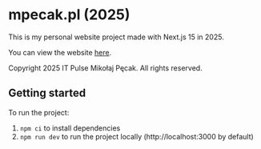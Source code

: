 # mpecak.pl (2025)

This is my personal website project made with Next.js 15 in 2025.

You can view the website [here](https://mpecak.pl).

Copyright 2025 IT Pulse Mikołaj Pęcak. All rights reserved.

## Getting started

To run the project:
1. `npm ci` to install dependencies
2. `npm run dev` to run the project locally (http://localhost:3000 by default)
